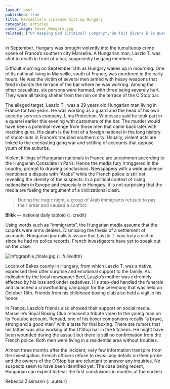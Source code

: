 ```yaml
---
layout: post
published: true
title: Marseille's violence hits up Hungary
categorie: articles
cover_image: Cover_Hungary.jpg
related: ["On Keeping Bad (Criminal) Company","Du fait divers à la querelle politique"]
---
```


In September, Hungary was brought violently into the tumultuous crime scene of France’s southern city Marseille. A Hungarian man, Laszlo T. was shot to death in front of a bar, supposedly by gang members.

Difficult morning on September 13th as Hungary wakes up in mourning. One of its national living in Marseille, south of France, was murdered in the early hours. He was the victim of several men armed with heavy weapons that fired in bursts the terrace of the bar where he was working. Among the other casualties, six persons were harmed, with three being severely hurt. They were all taking shelter from the rain on the terrace of the O’Stop bar.

The alleged target, Laszlo T., was a 29 years old Hungarian man living in France for two years. He was working as a guard and the head of his own security services company, Lima Protection. Witnesses said he took part in a quarrel earlier this evening with customers of the bar. The murder would have been a potential revenge from those men that came back later with machine guns. His death is the first of a foreign national in the long history of shoot-outs in France’s troubled southern city. Usually, violent acts are linked to the everlasting gang war and settling of accounts that oppose youth of the suburbs.  

Violent killings of Hungarian nationals in France are uncommon according to the Hungarian Consulate in Paris. Hence the media fury it triggered in the country, prompt to drawing conclusions. Newspapers with a wide audience mentioned a dispute with “Arabs” while the French police is still not revealing the identity of the suspects. In a political context of rising nationalism in Europe and especially in Hungary, it is not surprising that the media are fueling the argument of a civilizational clash. 

> During the tragic night, a group of Arab immigrants refused to pay their order and caused a conflict.

**Blikk** — national daily tabloid
{: .credit}

Using words such as “immigrants”, the Hungarian media assume that the culprits were arms dealers. Dismissing the thesis of a settlement of accounts, Hungarian journalists assure that Laszlo T. was truly a victim since he had no police records. French investigators have yet to speak out on the case. 

![Infographie_finale.jpg]({{site.baseurl}}/img/Infographie_finale.jpg)
{: .fullwidth}

Locals of Bekes county in Hungary, from which Laszlo T. was a native, expressed their utter surprise and emotional support to the family. As indicated by the local newspaper Beol, Laszlo’s mother was extremely affected by his loss and under sedatives. His step-dad handled the funerals and launched a crowdfunding campaign for the ceremony that was held on October 16th. Friends from his childhood boxing club also held a vigil in his honor. 

In France, Laszlo’s friends also showed their support on social media. Marseille’s Royal Boxing Club released a tribute video to the young man on its Youtube account. Renaud, one of his boxer companions recalls “a brave, strong and a good man” with a taste for thai boxing. There are rumors that his father was also working at the O’Stop bar in the kitchens. He might have been wounded during the assault but there is still no confirmation from the French police. Both men were living in a residential area without troubles.

Almost three months after the incident, very few information transpire from the investigation. French officers refuse to reveal any details on their probe and the owners of the O’Stop bar are reluctant to answer any inquiries. No suspects seem to have been identified yet. The case being recent, Hungarian can expect to hear the first conclusions in months at the earliest. 

Rebecca Zissmann
{: .auteur}
